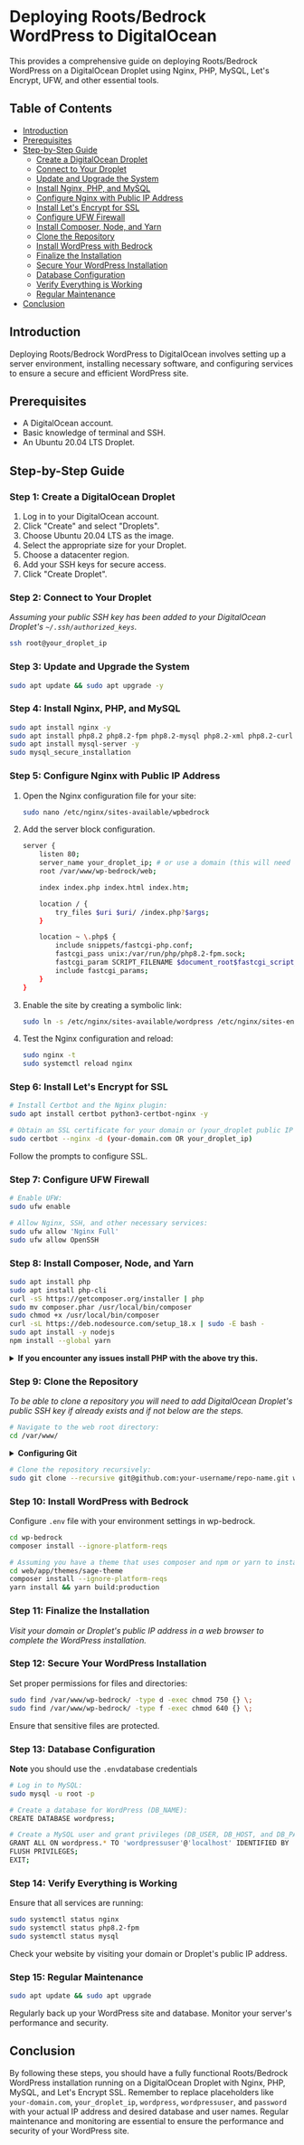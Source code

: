# Deploying Roots/Bedrock WordPress to DigitalOcean

This provides a comprehensive guide on deploying Roots/Bedrock WordPress on a DigitalOcean Droplet using Nginx, PHP, MySQL, Let's Encrypt, UFW, and other essential tools.

## Table of Contents

- [Introduction](#introduction)
- [Prerequisites](#prerequisites)
- [Step-by-Step Guide](#step-by-step-guide)
  - [Create a DigitalOcean Droplet](#step-1-create-a-digitalocean-droplet)
  - [Connect to Your Droplet](#step-2-connect-to-your-droplet)
  - [Update and Upgrade the System](#step-3-update-and-upgrade-the-system)
  - [Install Nginx, PHP, and MySQL](#step-4-install-nginx-php-and-mysql)
  - [Configure Nginx with Public IP Address](#step-5-configure-nginx-with-public-ip-address)
  - [Install Let's Encrypt for SSL](#step-6-install-lets-encrypt-for-ssl)
  - [Configure UFW Firewall](#step-7-configure-ufw-firewall)
  - [Install Composer, Node, and Yarn](#step-8-install-composer-node-and-yarn)
  - [Clone the Repository](#step-9-clone-the-repository)
  - [Install WordPress with Bedrock](#step-10-install-wordpress-with-bedrock)
  - [Finalize the Installation](#step-11-finalize-the-installation)
  - [Secure Your WordPress Installation](#step-12-secure-your-wordpress-installation)
  - [Database Configuration](#step-13-database-configuration)
  - [Verify Everything is Working](#step-14-verify-everything-is-working)
  - [Regular Maintenance](#step-15-regular-maintenance)
- [Conclusion](#conclusion)

## Introduction

Deploying Roots/Bedrock WordPress to DigitalOcean involves setting up a server environment, installing necessary software, and configuring services to ensure a secure and efficient WordPress site.

## Prerequisites

- A DigitalOcean account.
- Basic knowledge of terminal and SSH.
- An Ubuntu 20.04 LTS Droplet.

## Step-by-Step Guide

### Step 1: Create a DigitalOcean Droplet

1. Log in to your DigitalOcean account.
2. Click "Create" and select "Droplets".
3. Choose Ubuntu 20.04 LTS as the image.
4. Select the appropriate size for your Droplet.
5. Choose a datacenter region.
6. Add your SSH keys for secure access.
7. Click "Create Droplet".

### Step 2: Connect to Your Droplet

_Assuming your public SSH key has been added to your DigitalOcean Droplet's `~/.ssh/authorized_keys`._

```bash
ssh root@your_droplet_ip
```

### Step 3: Update and Upgrade the System

```bash
sudo apt update && sudo apt upgrade -y
```

### Step 4: Install Nginx, PHP, and MySQL

```bash
sudo apt install nginx -y
sudo apt install php8.2 php8.2-fpm php8.2-mysql php8.2-xml php8.2-curl php8.2-mbstring php8.2-zip php8.2-gd -y
sudo apt install mysql-server -y
sudo mysql_secure_installation
```

### Step 5: Configure Nginx with Public IP Address

1. Open the Nginx configuration file for your site:

    ```bash
    sudo nano /etc/nginx/sites-available/wpbedrock
    ```

2. Add the server block configuration.

    ```bash
    server {
        listen 80;
        server_name your_droplet_ip; # or use a domain (this will need additional DNS records configuration)
        root /var/www/wp-bedrock/web;
    
        index index.php index.html index.htm;
    
        location / {
            try_files $uri $uri/ /index.php?$args;
        }
    
        location ~ \.php$ {
            include snippets/fastcgi-php.conf;
            fastcgi_pass unix:/var/run/php/php8.2-fpm.sock;
            fastcgi_param SCRIPT_FILENAME $document_root$fastcgi_script_name;
            include fastcgi_params;
        }
    }
    ```

3. Enable the site by creating a symbolic link:

   ```bash
   sudo ln -s /etc/nginx/sites-available/wordpress /etc/nginx/sites-enabled/
   ```

5. Test the Nginx configuration and reload:

   ```bash
   sudo nginx -t
   sudo systemctl reload nginx
   ```

### Step 6: Install Let's Encrypt for SSL

```bash
# Install Certbot and the Nginx plugin:
sudo apt install certbot python3-certbot-nginx -y

# Obtain an SSL certificate for your domain or (your_droplet public IP address):
sudo certbot --nginx -d (your-domain.com OR your_droplet_ip)
```

Follow the prompts to configure SSL.

### Step 7: Configure UFW Firewall

```bash
# Enable UFW:
sudo ufw enable

# Allow Nginx, SSH, and other necessary services:
sudo ufw allow 'Nginx Full'
sudo ufw allow OpenSSH
```

### Step 8: Install Composer, Node, and Yarn

```bash
sudo apt install php
sudo apt install php-cli
curl -sS https://getcomposer.org/installer | php
sudo mv composer.phar /usr/local/bin/composer
sudo chmod +x /usr/local/bin/composer
curl -sL https://deb.nodesource.com/setup_18.x | sudo -E bash -
sudo apt install -y nodejs
npm install --global yarn
```

<details>
<summary><strong>If you encounter any issues install PHP with the above try this.</strong></summary>

If you need to install a specific version of PHP (in this case, version 8.2.3), you'll need to ensure that the appropriate PHP version is available in your package manager's repositories. Since PHP 8.2.3 might not be available by default, you may need to add a third-party repository or compile PHP from source.

Here's how you can install PHP 8.2.3 on Ubuntu:

1. **Add Ondřej Surý's PHP PPA**:

    ```bash
    sudo add-apt-repository ppa:ondrej/php
    sudo apt update
    ```

2. **Install PHP 8.2.3**:

    ```bash
    sudo apt install php8.2
    ```

3. **Install PHP CLI**:

    ```bash
    sudo apt install php8.2-cli
    ```

4. **To make PHP 8.2.3 the default version on your system**:
   you can use the `update-alternatives` command to set the default PHP version. Here's how you can do it:

    1. **List Available PHP Versions**:
    
        First, list the available PHP versions on your system:
    
        ```bash
        update-alternatives --display php
        ```
    
        This command will show you the available PHP versions along with their paths.
    
    2. **Set PHP 8.2.3 as Default**:
    
        Once you've confirmed that PHP 8.2.3 is installed and listed, you can set it as the default version using the following command:
    
        ```bash
        sudo update-alternatives --set php /usr/bin/php8.2
        ```
    
        This command sets the PHP 8.2.3 executable (`php8.2`) as the default version.
    
    3. **Verify Default PHP Version**:
    
        To verify that PHP 8.2.3 is now the default version, you can check the PHP version again:
    
        ```bash
        php -v
        ```
    
        This should display PHP 8.2.3 as the installed version.

6. **Retry Composer Installation**:

    After installing PHP 8.2.3, you can retry installing Composer using the same command:

    ```bash
    curl -sS https://getcomposer.org/installer | php
    ```

7. **Move Composer to `/usr/local/bin`**:

    Once Composer is successfully downloaded, move it to the `/usr/local/bin` directory:

    ```bash
    sudo mv composer.phar /usr/local/bin/composer
    ```

By following these steps, you should be able to install PHP 8.2.3 and Composer on your system. If you encounter any issues or need further assistance, feel free to ask!
</details>

### Step 9: Clone the Repository

_To be able to clone a repository you will need to add DigitalOcean Droplet's public SSH key if already exists and if not below are the steps._

```bash
# Navigate to the web root directory:
cd /var/www/
```

<details>
<summary><strong>Configuring Git</strong></summary>

```bash
# Replace username and email address in the following steps with the ones you use with your GitHub account.
git config --global user.name "USERNAME"
git config --global user.email "YOUR@EMAIL.com"
ssh-keygen -t ed25519 -C "YOUR@EMAIL.com"

# Next take the newly generated SSH key and add it to your GitHub account.
cat ~/.ssh/id_ed25519.pub

# Check and see if it worked:
ssh -T git@github.com

# You should get a message like this:
Hi USERNAME! You've successfully authenticated, but GitHub does not provide shell access.
```

</details>

```bash
# Clone the repository recursively:
sudo git clone --recursive git@github.com:your-username/repo-name.git wp-bedrock
```

### Step 10: Install WordPress with Bedrock

Configure `.env` file with your environment settings in wp-bedrock.

```bash
cd wp-bedrock
composer install --ignore-platform-reqs

# Assuming you have a theme that uses composer and npm or yarn to install dependencies
cd web/app/themes/sage-theme
composer install --ignore-platform-reqs
yarn install && yarn build:production
```

### Step 11: Finalize the Installation

_Visit your domain or Droplet's public IP address in a web browser to complete the WordPress installation._

### Step 12: Secure Your WordPress Installation

Set proper permissions for files and directories:

```bash
sudo find /var/www/wp-bedrock/ -type d -exec chmod 750 {} \;
sudo find /var/www/wp-bedrock/ -type f -exec chmod 640 {} \;
```

Ensure that sensitive files are protected.

### Step 13: Database Configuration

**Note** you should use the `.env`database credentials

```bash
# Log in to MySQL:
sudo mysql -u root -p

# Create a database for WordPress (DB_NAME):
CREATE DATABASE wordpress;

# Create a MySQL user and grant privileges (DB_USER, DB_HOST, and DB_PASSWORD):
GRANT ALL ON wordpress.* TO 'wordpressuser'@'localhost' IDENTIFIED BY 'password';
FLUSH PRIVILEGES;
EXIT;
```

### Step 14: Verify Everything is Working

Ensure that all services are running:

```bash
sudo systemctl status nginx
sudo systemctl status php8.2-fpm
sudo systemctl status mysql
```

Check your website by visiting your domain or Droplet's public IP address.

### Step 15: Regular Maintenance

```bash
sudo apt update && sudo apt upgrade
```

Regularly back up your WordPress site and database.
Monitor your server's performance and security.

## Conclusion

By following these steps, you should have a fully functional Roots/Bedrock WordPress installation running on a DigitalOcean Droplet with Nginx, PHP, MySQL, and Let's Encrypt SSL. Remember to replace placeholders like `your-domain.com`, `your_droplet_ip`, `wordpress`, `wordpressuser`, and `password` with your actual IP address and desired database and user names. Regular maintenance and monitoring are essential to ensure the performance and security of your WordPress site.
